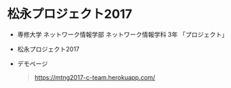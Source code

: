 松永プロジェクト2017
================

* 専修大学 ネットワーク情報学部 ネットワーク情報学科 3年 「プロジェクト」

* 松永プロジェクト2017

* デモページ

  > https://mtng2017-c-team.herokuapp.com/
